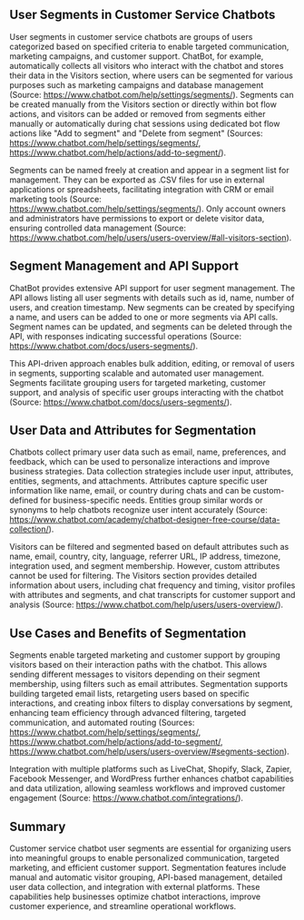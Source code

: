## User Segments in Customer Service Chatbots
User segments in customer service chatbots are groups of users categorized based on specified criteria to enable targeted communication, marketing campaigns, and customer support. ChatBot, for example, automatically collects all visitors who interact with the chatbot and stores their data in the Visitors section, where users can be segmented for various purposes such as marketing campaigns and database management (Source: https://www.chatbot.com/help/settings/segments/). Segments can be created manually from the Visitors section or directly within bot flow actions, and visitors can be added or removed from segments either manually or automatically during chat sessions using dedicated bot flow actions like "Add to segment" and "Delete from segment" (Sources: https://www.chatbot.com/help/settings/segments/, https://www.chatbot.com/help/actions/add-to-segment/).

Segments can be named freely at creation and appear in a segment list for management. They can be exported as .CSV files for use in external applications or spreadsheets, facilitating integration with CRM or email marketing tools (Source: https://www.chatbot.com/help/settings/segments/). Only account owners and administrators have permissions to export or delete visitor data, ensuring controlled data management (Source: https://www.chatbot.com/help/users/users-overview/#all-visitors-section).

## Segment Management and API Support
ChatBot provides extensive API support for user segment management. The API allows listing all user segments with details such as id, name, number of users, and creation timestamp. New segments can be created by specifying a name, and users can be added to one or more segments via API calls. Segment names can be updated, and segments can be deleted through the API, with responses indicating successful operations (Source: https://www.chatbot.com/docs/users-segments/).

This API-driven approach enables bulk addition, editing, or removal of users in segments, supporting scalable and automated user management. Segments facilitate grouping users for targeted marketing, customer support, and analysis of specific user groups interacting with the chatbot (Source: https://www.chatbot.com/docs/users-segments/).

## User Data and Attributes for Segmentation
Chatbots collect primary user data such as email, name, preferences, and feedback, which can be used to personalize interactions and improve business strategies. Data collection strategies include user input, attributes, entities, segments, and attachments. Attributes capture specific user information like name, email, or country during chats and can be custom-defined for business-specific needs. Entities group similar words or synonyms to help chatbots recognize user intent accurately (Source: https://www.chatbot.com/academy/chatbot-designer-free-course/data-collection/).

Visitors can be filtered and segmented based on default attributes such as name, email, country, city, language, referrer URL, IP address, timezone, integration used, and segment membership. However, custom attributes cannot be used for filtering. The Visitors section provides detailed information about users, including chat frequency and timing, visitor profiles with attributes and segments, and chat transcripts for customer support and analysis (Source: https://www.chatbot.com/help/users/users-overview/).

## Use Cases and Benefits of Segmentation
Segments enable targeted marketing and customer support by grouping visitors based on their interaction paths with the chatbot. This allows sending different messages to visitors depending on their segment membership, using filters such as email attributes. Segmentation supports building targeted email lists, retargeting users based on specific interactions, and creating inbox filters to display conversations by segment, enhancing team efficiency through advanced filtering, targeted communication, and automated routing (Sources: https://www.chatbot.com/help/settings/segments/, https://www.chatbot.com/help/actions/add-to-segment/, https://www.chatbot.com/help/users/users-overview/#segments-section).

Integration with multiple platforms such as LiveChat, Shopify, Slack, Zapier, Facebook Messenger, and WordPress further enhances chatbot capabilities and data utilization, allowing seamless workflows and improved customer engagement (Source: https://www.chatbot.com/integrations/).

## Summary
Customer service chatbot user segments are essential for organizing users into meaningful groups to enable personalized communication, targeted marketing, and efficient customer support. Segmentation features include manual and automatic visitor grouping, API-based management, detailed user data collection, and integration with external platforms. These capabilities help businesses optimize chatbot interactions, improve customer experience, and streamline operational workflows.